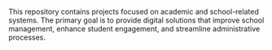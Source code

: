 This repository contains projects focused on academic and school-related systems. The primary goal is to provide digital solutions that improve school management, enhance student engagement, and streamline administrative processes.
